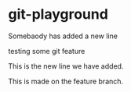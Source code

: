 # git-playground
Somebaody has added a new line 

testing some git feature

This is the new line we have added.

This is made on the feature branch.

